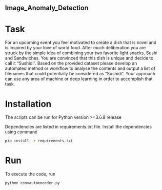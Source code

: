 ## Image_Anomaly_Detection

# Task
For an upcoming event you feel motivated to create a dish that is novel and is inspired by your love of world food. After much deliberation you are struck by the simple idea of combining your two favorite light snacks, Sushi and Sandwiches. You are convinced that this dish is unique and decide to call it “Sushidi”. Based on the provided dataset please develop an automated method or workflow to analyse the contents and output a list of filenames that could potentially be considered as “Sushidi”. Your approach can use any area of machine or deep learning in order to accomplish that task.

# Installation

The scripts can be run for Python version >=3.6.8 release

Dependencies are listed in requirements.txt file. Install the dependencies using command

```bash
pip install -r requirements.txt
```

# Run

To execute the code, run

```bash
python convautoencoder.py
```
